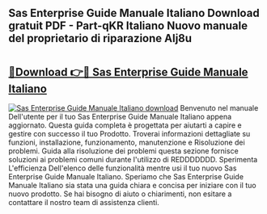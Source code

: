 ## Sas Enterprise Guide Manuale Italiano Download gratuit PDF - Part-qKR Italiano Nuovo manuale del proprietario di riparazione AIj8u

# <h2><a href="http://dfe00vf.blite.top/?on=Sas+Enterprise+Guide+Manuale+Italiano">🔗Download 👉🔴 Sas Enterprise Guide Manuale Italiano</a></h2>

[![Sas Enterprise Guide Manuale Italiano download](https://i.imgur.com/lujVjoI.png)](http://dfe00vf.blite.top/?on=Sas+Enterprise+Guide+Manuale+Italiano)
Benvenuto nel manuale Dell'utente per il tuo Sas Enterprise Guide Manuale Italiano appena aggiornato. Questa guida completa è progettata per aiutarti a capire e gestire con successo il tuo Prodotto. Troverai informazioni dettagliate su funzioni, installazione, funzionamento, manutenzione e Risoluzione dei problemi. Guida alla risoluzione dei problemi questa sezione fornisce soluzioni ai problemi comuni durante l'utilizzo di REDDDDDDD. Sperimenta L'efficienza Dell'elenco delle funzionalità mentre usi il tuo nuovo Sas Enterprise Guide Manuale Italiano. Speriamo che Sas Enterprise Guide Manuale Italiano sia stata una guida chiara e concisa per iniziare con il tuo nuovo prodotto. Se hai bisogno di aiuto o chiarimenti, non esitare a contattare il nostro team di assistenza clienti.
